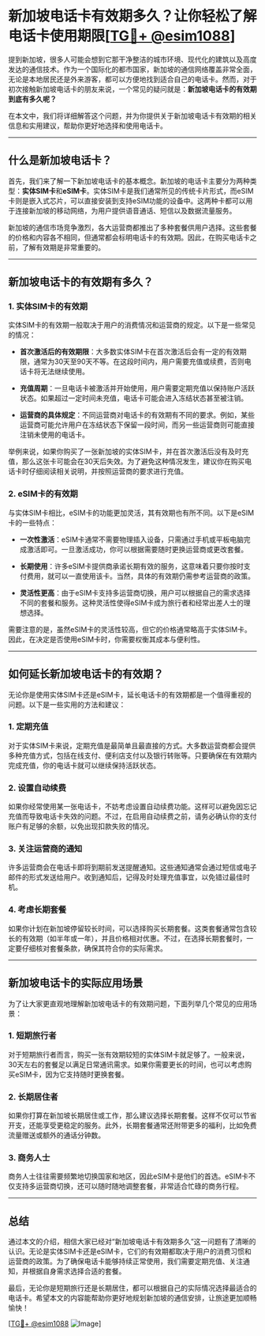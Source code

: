 # 新加坡电话卡有效期多久？让你轻松了解电话卡使用期限[[TG💪+ @esim1088](https://t.me/s/esim1088)]

提到新加坡，很多人可能会想到它那干净整洁的城市环境、现代化的建筑以及高度发达的通信技术。作为一个国际化的都市国家，新加坡的通信网络覆盖非常全面，无论是本地居民还是外来游客，都可以方便地找到适合自己的电话卡。然而，对于初次接触新加坡电话卡的朋友来说，一个常见的疑问就是：**新加坡电话卡的有效期到底有多久呢？**

在本文中，我们将详细解答这个问题，并为你提供关于新加坡电话卡有效期的相关信息和实用建议，帮助你更好地选择和使用电话卡。

---

## 什么是新加坡电话卡？

首先，我们来了解一下新加坡电话卡的基本概念。新加坡的电话卡主要分为两种类型：**实体SIM卡**和**eSIM卡**。实体SIM卡是我们通常所见的传统卡片形式，而eSIM卡则是嵌入式芯片，可以直接安装到支持eSIM功能的设备中。这两种卡都可以用于连接新加坡的移动网络，为用户提供语音通话、短信以及数据流量服务。

新加坡的通信市场竞争激烈，各大运营商都推出了多种套餐供用户选择。这些套餐的价格和内容各不相同，但通常都会标明电话卡的有效期。因此，在购买电话卡之前，了解有效期是非常重要的。

---

## 新加坡电话卡的有效期有多久？

### 1. 实体SIM卡的有效期

实体SIM卡的有效期一般取决于用户的消费情况和运营商的规定。以下是一些常见的情况：

- **首次激活后的有效期限**：大多数实体SIM卡在首次激活后会有一定的有效期限，通常为30天至90天不等。在这段时间内，用户需要充值或续费，否则电话卡将无法继续使用。
  
- **充值周期**：一旦电话卡被激活并开始使用，用户需要定期充值以保持账户活跃状态。如果超过一定时间未充值，电话卡可能会进入冻结状态甚至被注销。

- **运营商的具体规定**：不同运营商对电话卡的有效期有不同的要求。例如，某些运营商可能允许用户在冻结状态下保留一段时间，而另一些运营商则可能直接注销未使用的电话卡。

举例来说，如果你购买了一张新加坡的实体SIM卡，并在首次激活后没有及时充值，那么这张卡可能会在30天后失效。为了避免这种情况发生，建议你在购买电话卡时仔细阅读相关说明，并按照运营商的要求进行充值。

### 2. eSIM卡的有效期

与实体SIM卡相比，eSIM卡的功能更加灵活，其有效期也有所不同。以下是eSIM卡的一些特点：

- **一次性激活**：eSIM卡通常不需要物理插入设备，只需通过手机或平板电脑完成激活即可。一旦激活成功，你可以根据需要随时更换运营商或更改套餐。

- **长期使用**：许多eSIM卡提供商承诺长期有效的服务，这意味着只要你按时支付费用，就可以一直使用该卡。当然，具体的有效期仍需参考运营商的政策。

- **灵活性更高**：由于eSIM卡支持多运营商切换，用户可以根据自己的需求选择不同的套餐和服务。这种灵活性使得eSIM卡成为旅行者和经常出差人士的理想选择。

需要注意的是，虽然eSIM卡的灵活性较高，但它的价格通常略高于实体SIM卡。因此，在决定是否使用eSIM卡时，你需要权衡其成本与便利性。

---

## 如何延长新加坡电话卡的有效期？

无论你是使用实体SIM卡还是eSIM卡，延长电话卡的有效期都是一个值得重视的问题。以下是一些实用的方法和建议：

### 1. 定期充值

对于实体SIM卡来说，定期充值是最简单且最直接的方式。大多数运营商都会提供多种充值方式，包括在线支付、便利店支付以及银行转账等。只要确保在有效期内完成充值，你的电话卡就可以继续保持活跃状态。

### 2. 设置自动续费

如果你经常使用某一张电话卡，不妨考虑设置自动续费功能。这样可以避免因忘记充值而导致电话卡失效的问题。不过，在启用自动续费之前，请务必确认你的支付账户有足够的余额，以免出现扣款失败的情况。

### 3. 关注运营商的通知

许多运营商会在电话卡即将到期前发送提醒通知。这些通知通常会通过短信或电子邮件的形式发送给用户。收到通知后，记得及时处理充值事宜，以免错过最佳时机。

### 4. 考虑长期套餐

如果你计划在新加坡停留较长时间，可以选择购买长期套餐。这类套餐通常包含较长的有效期（如半年或一年），并且价格相对优惠。不过，在选择长期套餐时，一定要仔细核对套餐条款，确保其符合你的实际需求。

---

## 新加坡电话卡的实际应用场景

为了让大家更直观地理解新加坡电话卡的有效期问题，下面列举几个常见的应用场景：

### 1. 短期旅行者

对于短期旅行者而言，购买一张有效期较短的实体SIM卡就足够了。一般来说，30天左右的套餐足以满足日常通讯需求。如果你需要更长的时间，也可以考虑购买eSIM卡，因为它支持随时更换套餐。

### 2. 长期居住者

如果你打算在新加坡长期居住或工作，那么建议选择长期套餐。这样不仅可以节省开支，还能享受更稳定的服务。此外，长期套餐通常还附带更多的福利，比如免费流量赠送或额外的通话分钟数。

### 3. 商务人士

商务人士往往需要频繁地切换国家和地区，因此eSIM卡是他们的首选。eSIM卡不仅支持多运营商切换，还可以随时随地调整套餐，非常适合忙碌的商务行程。

---

## 总结

通过本文的介绍，相信大家已经对“新加坡电话卡有效期多久”这一问题有了清晰的认识。无论是实体SIM卡还是eSIM卡，它们的有效期都取决于用户的消费习惯和运营商的政策。为了确保电话卡能够持续正常使用，我们需要定期充值、关注通知，并根据自身需求选择合适的套餐。

最后，无论你是短期旅行还是长期居住，都可以根据自己的实际情况选择最适合的电话卡。希望本文的内容能帮助你更好地规划新加坡的通信安排，让旅途更加顺畅愉快！

[[TG💪+ @esim1088](https://t.me/s/esim1088) ![Image](https://i.postimg.cc/4NQfJmqS/Snipaste-2025-05-13-00-14-12.png)]